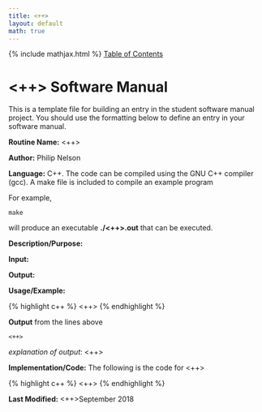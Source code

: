 ```yaml
---
title: <++>
layout: default
math: true
---
```

{% include mathjax.html %}
<a href="https://philipnelson5.github.io/math4610/SoftwareManual"> Table of Contents </a>
# <++> Software Manual
This is a template file for building an entry in the student software manual project. You should use the formatting below to
define an entry in your software manual.

**Routine Name:** <++>

**Author:** Philip Nelson

**Language:** C++. The code can be compiled using the GNU C++ compiler (gcc). A make file is included to compile an example program

For example,

```
make
```

will produce an executable **./<++>.out** that can be executed.

**Description/Purpose:**

**Input:**

**Output:**

**Usage/Example:**

{% highlight c++ %}
<++>
{% endhighlight %}

**Output** from the lines above
```
<++>
```

_explanation of output_:
<++>

**Implementation/Code:** The following is the code for <++>

{% highlight c++ %}
<++>
{% endhighlight %}

**Last Modified:** <++>September 2018
